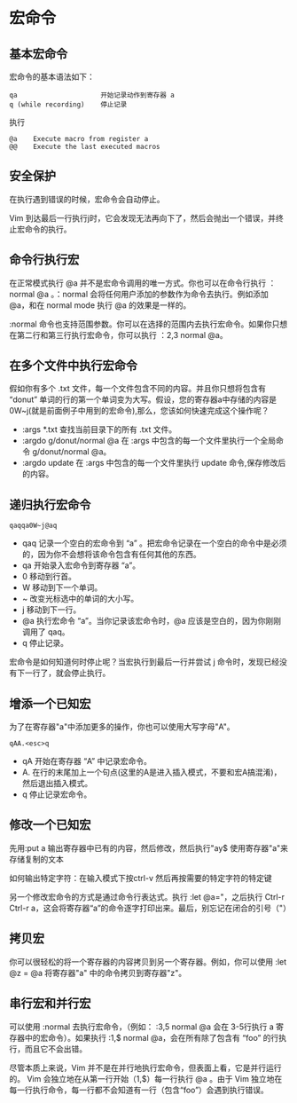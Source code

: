 # 宏命令
## 基本宏命令
宏命令的基本语法如下：
```
qa                     开始记录动作到寄存器 a
q (while recording)    停止记录
```
执行
```
@a    Execute macro from register a
@@    Execute the last executed macros
```
## 安全保护
在执行遇到错误的时候，宏命令会自动停止。

Vim 到达最后一行执行j时，它会发现无法再向下了，然后会抛出一个错误，并终止宏命令的执行。

## 命令行执行宏
在正常模式执行 @a 并不是宏命令调用的唯一方式。你也可以在命令行执行 ：normal @a 。：normal 会将任何用户添加的参数作为命令去执行。例如添加 @a，和在 normal mode 执行 @a 的效果是一样的。

:normal 命令也支持范围参数。你可以在选择的范围内去执行宏命令。如果你只想在第二行和第三行执行宏命令，你可以执行 ：2,3 normal @a。
## 在多个文件中执行宏命令
假如你有多个 .txt 文件，每一个文件包含不同的内容。并且你只想将包含有 “donut” 单词的行的第一个单词变为大写。假设，您的寄存器a中存储的内容是0W~j(就是前面例子中用到的宏命令),那么，您该如何快速完成这个操作呢？
- :args *.txt 查找当前目录下的所有 .txt 文件。
- :argdo g/donut/normal @a 在 :args 中包含的每一个文件里执行一个全局命令 g/donut/normal @a。
- :argdo update 在 :args 中包含的每一个文件里执行 update 命令,保存修改后的内容。

## 递归执行宏命令
```
qaqqa0W~j@aq
```
- qaq 记录一个空白的宏命令到 “a” 。把宏命令记录在一个空白的命令中是必须的，因为你不会想将该命令包含有任何其他的东西。
- qa 开始录入宏命令到寄存器 “a”。
- 0 移动到行首。
- W 移动到下一个单词。
- ~ 改变光标选中的单词的大小写。
- j 移动到下一行。
- @a 执行宏命令 “a”。当你记录该宏命令时，@a 应该是空白的，因为你刚刚调用了 qaq。
- q 停止记录。


宏命令是如何知道何时停止呢？当宏执行到最后一行并尝试 j 命令时，发现已经没有下一行了，就会停止执行。

## 增添一个已知宏
为了在寄存器"a"中添加更多的操作，你也可以使用大写字母"A"。
```
qAA.<esc>q
```
- qA 开始在寄存器 “A” 中记录宏命令。
- A.<esc> 在行的末尾加上一个句点(这里的A是进入插入模式，不要和宏A搞混淆)，然后退出插入模式。
- q 停止记录宏命令。

## 修改一个已知宏

先用:put a 输出寄存器中已有的内容，然后修改，然后执行"ay$ 使用寄存器"a"来存储复制的文本

如何输出特定字符：在输入模式下按ctrl-v 然后再按需要的特定字符的特定键

另一个修改宏命令的方式是通过命令行表达式。执行 :let @a="，之后执行 Ctrl-r Ctrl-r a，这会将寄存器“a”的命令逐字打印出来。最后，别忘记在闭合的引号（"）

## 拷贝宏

你可以很轻松的将一个寄存器的内容拷贝到另一个寄存器。例如，你可以使用 :let @z = @a 将寄存器"a" 中的命令拷贝到寄存器"z"。

## 串行宏和并行宏
可以使用 :normal 去执行宏命令，（例如： :3,5 normal @a 会在 3-5行执行 a 寄存器中的宏命令）。如果执行 :1,$ normal @a，会在所有除了包含有 “foo” 的行执行，而且它不会出错。

尽管本质上来说，Vim 并不是在并行地执行宏命令，但表面上看，它是并行运行的。 Vim 会独立地在从第一行开始（1,$）每一行执行 @a 。由于 Vim 独立地在每一行执行命令，每一行都不会知道有一行（包含“foo”）会遇到执行错误。